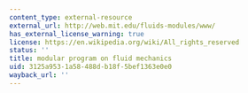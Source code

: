 ```yaml
---
content_type: external-resource
external_url: http://web.mit.edu/fluids-modules/www/
has_external_license_warning: true
license: https://en.wikipedia.org/wiki/All_rights_reserved
status: ''
title: modular program on fluid mechanics
uid: 3125a953-1a58-488d-b18f-5bef1363e0e0
wayback_url: ''
---
```

